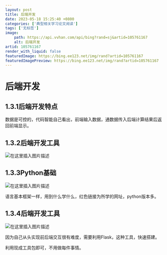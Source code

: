 ```yaml
---
layout: post
title: 后端开发
date: 2023-05-18 15:25:40 +0800
categories: ['典型相关学习论文阅读']
tags: ['无标签']
image:
    path: https://api.vvhan.com/api/bing?rand=sj&artid=105761167
    alt: 后端开发
artid: 105761167
render_with_liquid: false
featuredImage: https://bing.ee123.net/img/rand?artid=105761167
featuredImagePreview: https://bing.ee123.net/img/rand?artid=105761167
---
```


# 后端开发

## 1.3.1后端开发特点

数据是可控的，代码智能自己看出，前端输入数据，通数据传入后端计算结果后返回前端显示。

## 1.3.2后端开发工具

![在这里插入图片描述](https://i-blog.csdnimg.cn/blog_migrate/549b845f5eebaba931279ebabdd06e6b.png)

## 1.3.3Python基础

![在这里插入图片描述](https://i-blog.csdnimg.cn/blog_migrate/fa10456a953da707a2bece252f1c8019.png)
  
语言基本框架一样，用到什么学什么，红色链接为所学的网址，python版本多。

## 1.3.4后端开发工具

![在这里插入图片描述](https://i-blog.csdnimg.cn/blog_migrate/1326fec2f9343a755cd259f3e6dfc3c3.png)
  
因为自己从头实现前后端交互很有难度，需要利用Flask，这种工具，快速搭建。
  
利用现成工具包即可，不用做每件事情。
